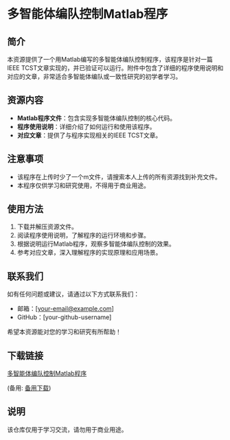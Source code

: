 # 多智能体编队控制Matlab程序

## 简介
本资源提供了一个用Matlab编写的多智能体编队控制程序，该程序是针对一篇IEEE TCST文章实现的，并已验证可以运行。附件中包含了详细的程序使用说明和对应的文章，非常适合多智能体编队或一致性研究的初学者学习。

## 资源内容
- **Matlab程序文件**：包含实现多智能体编队控制的核心代码。
- **程序使用说明**：详细介绍了如何运行和使用该程序。
- **对应文章**：提供了与程序实现相关的IEEE TCST文章。

## 注意事项
- 该程序在上传时少了一个m文件，请搜索本人上传的所有资源找到补充文件。
- 本程序仅供学习和研究使用，不得用于商业用途。

## 使用方法
1. 下载并解压资源文件。
2. 阅读程序使用说明，了解程序的运行环境和步骤。
3. 根据说明运行Matlab程序，观察多智能体编队控制的效果。
4. 参考对应文章，深入理解程序的实现原理和应用场景。

## 联系我们
如有任何问题或建议，请通过以下方式联系我们：
- 邮箱：[your-email@example.com]
- GitHub：[your-github-username]

希望本资源能对您的学习和研究有所帮助！

## 下载链接
[多智能体编队控制Matlab程序](https://pan.quark.cn/s/cc9d8c020fd3) 

(备用: [备用下载](https://pan.baidu.com/s/1yFwAIiNpg8U36F5CHZ7ycw?pwd=1234))

## 说明

该仓库仅用于学习交流，请勿用于商业用途。
